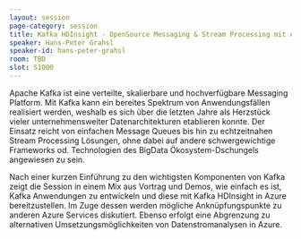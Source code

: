 ```yaml
---
layout: session
page-category: session
title: Kafka HDInsight - OpenSource Messaging & Stream Processing mit Azure
speaker: Hans-Peter Grahsl
speaker-id: hans-peter-grahsl
room: TBD
slot: S1000
---
```


Apache Kafka ist eine verteilte, skalierbare und hochverfügbare Messaging Platform. Mit Kafka kann ein bereites Spektrum von Anwendungsfällen realisiert werden, weshalb es sich über die letzten Jahre als Herzstück vieler unternehmensweiter Datenarchitekturen etablieren konnte. Der Einsatz reicht von einfachen Message Queues bis hin zu echtzeitnahen Stream Processing Lösungen, ohne dabei auf andere schwergewichtige Frameworks od. Technologien des BigData Ökosystem-Dschungels angewiesen zu sein.

Nach einer kurzen Einführung zu den wichtigsten Komponenten von Kafka zeigt die Session in einem Mix aus Vortrag und Demos, wie einfach es ist, Kafka Anwendungen zu entwickeln und diese mit Kafka HDInsight in Azure bereitzustellen. Im Zuge dessen werden mögliche Anknüpfungspunkte zu anderen Azure Services diskutiert. Ebenso erfolgt eine Abgrenzung zu alternativen Umsetzungsmöglichkeiten von Datenstromanalysen in Azure.
